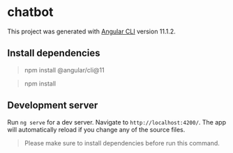 # chatbot
 
This project was generated with [Angular CLI](https://github.com/angular/angular-cli) version 11.1.2.

## Install dependencies
> npm install @angular/cli@11

> npm install

## Development server

Run `ng serve` for a dev server. Navigate to `http://localhost:4200/`. The app will automatically reload if you change any of the source files.
> Please make sure to install dependencies before run this command.

